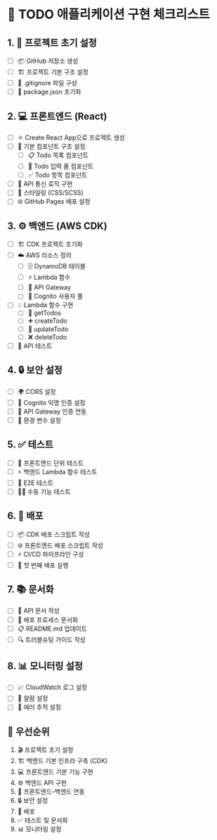 # 🚀 TODO 애플리케이션 구현 체크리스트

## 1. 🎯 프로젝트 초기 설정
- [ ] 📦 GitHub 저장소 생성
- [ ] 🏗️ 프로젝트 기본 구조 설정
- [ ] 🙈 .gitignore 파일 구성
- [ ] 📄 package.json 초기화

## 2. 💻 프론트엔드 (React)
- [ ] ⚛️ Create React App으로 프로젝트 생성
- [ ] 🎨 기본 컴포넌트 구조 설정
  - [ ] 📋 Todo 목록 컴포넌트
  - [ ] 📝 Todo 입력 폼 컴포넌트
  - [ ] ✅ Todo 항목 컴포넌트
- [ ] 🔌 API 통신 로직 구현
- [ ] 💅 스타일링 (CSS/SCSS)
- [ ] 🌐 GitHub Pages 배포 설정

## 3. ⚙️ 백엔드 (AWS CDK)
- [ ] 🏗️ CDK 프로젝트 초기화
- [ ] ☁️ AWS 리소스 정의
  - [ ] 🗄️ DynamoDB 테이블
  - [ ] ⚡ Lambda 함수
  - [ ] 🚪 API Gateway
  - [ ] 🔐 Cognito 사용자 풀
- [ ] 💡 Lambda 함수 구현
  - [ ] 📖 getTodos
  - [ ] ➕ createTodo
  - [ ] 🔄 updateTodo
  - [ ] ❌ deleteTodo
- [ ] 🧪 API 테스트

## 4. 🔒 보안 설정
- [ ] 🌍 CORS 설정
- [ ] 👤 Cognito 익명 인증 설정
- [ ] 🔑 API Gateway 인증 연동
- [ ] 🔧 환경 변수 설정

## 5. ✅ 테스트
- [ ] 🧪 프론트엔드 단위 테스트
- [ ] ⚡ 백엔드 Lambda 함수 테스트
- [ ] 🔄 E2E 테스트
- [ ] 👨‍💻 수동 기능 테스트

## 6. 🚀 배포
- [ ] 📦 CDK 배포 스크립트 작성
- [ ] 🌐 프론트엔드 배포 스크립트 작성
- [ ] ⚡ CI/CD 파이프라인 구성
- [ ] 🎉 첫 번째 배포 실행

## 7. 📚 문서화
- [ ] 📖 API 문서 작성
- [ ] 📝 배포 프로세스 문서화
- [ ] 📋 README.md 업데이트
- [ ] 🔍 트러블슈팅 가이드 작성

## 8. 📊 모니터링 설정
- [ ] 📈 CloudWatch 로그 설정
- [ ] 🚨 알람 설정
- [ ] 🐛 에러 추적 설정

## 🎯 우선순위
1. 🎬 프로젝트 초기 설정
2. 🏗️ 백엔드 기본 인프라 구축 (CDK)
3. 💻 프론트엔드 기본 기능 구현
4. ⚙️ 백엔드 API 구현
5. 🔌 프론트엔드-백엔드 연동
6. 🔒 보안 설정
7. 🚀 배포
8. ✅ 테스트 및 문서화
9. 📊 모니터링 설정
